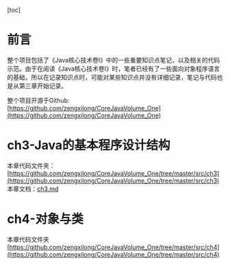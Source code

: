 [toc]

# 前言

整个项目包括了《Java核心技术卷I》中的一些重要知识点笔记，以及相关的代码示范。由于在阅读《Java核心技术卷I》时，笔者已经有了一些面向对象程序语言的基础，所以在记录知识点时，可能对某些知识点并没有详细记录，笔记与代码也是从第三章开始记录。

整个项目开源于Github:[https://github.com/zengxilong/CoreJavaVolume_One](https://github.com/zengxilong/CoreJavaVolume_One)


# ch3-Java的基本程序设计结构

本章代码文件夹：[https://github.com/zengxilong/CoreJavaVolume_One/tree/master/src/ch3](https://github.com/zengxilong/CoreJavaVolume_One/tree/master/src/ch3)
本章文档：[ch3.md](./doc/ch3.md)
# ch4-对象与类

本章代码文件夹[https://github.com/zengxilong/CoreJavaVolume_One/tree/master/src/ch4](https://github.com/zengxilong/CoreJavaVolume_One/tree/master/src/ch4)
